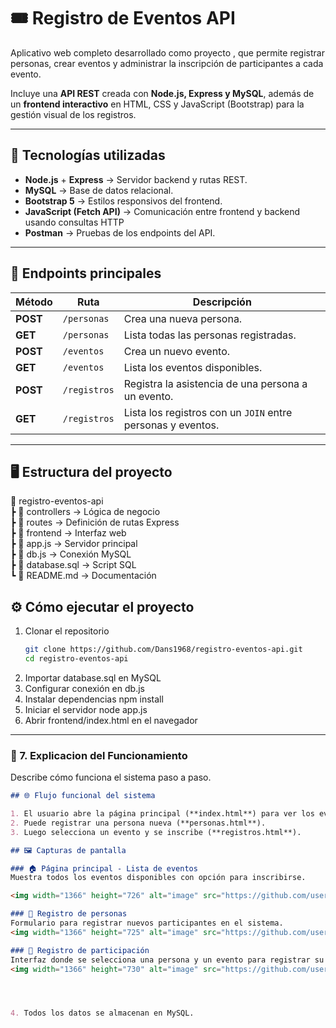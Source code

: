 # 🎟️ Registro de Eventos API

Aplicativo web completo desarrollado como proyecto , que permite registrar personas, crear eventos y administrar la inscripción de participantes a cada evento.

Incluye una **API REST** creada con **Node.js, Express y MySQL**, además de un **frontend interactivo** en HTML, CSS y JavaScript (Bootstrap) para la gestión visual de los registros.

---

## 🚀 Tecnologías utilizadas

- **Node.js** + **Express** → Servidor backend y rutas REST.
- **MySQL** → Base de datos relacional.
- **Bootstrap 5** → Estilos responsivos del frontend.
- **JavaScript (Fetch API)** → Comunicación entre frontend y backend usando consultas HTTP
- **Postman** → Pruebas de los endpoints del API.

---

## 🧩 Endpoints principales

| Método | Ruta | Descripción |
|--------|------|--------------|
| **POST** | `/personas` | Crea una nueva persona. |
| **GET** | `/personas` | Lista todas las personas registradas. |
| **POST** | `/eventos` | Crea un nuevo evento. |
| **GET** | `/eventos` | Lista los eventos disponibles. |
| **POST** | `/registros` | Registra la asistencia de una persona a un evento. |
| **GET** | `/registros` | Lista los registros con un `JOIN` entre personas y eventos. |

---

## 🖥️ Estructura del proyecto

📂 registro-eventos-api  
 ┣ 📁 controllers → Lógica de negocio  
 ┣ 📁 routes → Definición de rutas Express  
 ┣ 📁 frontend → Interfaz web  
 ┣ 📜 app.js → Servidor principal  
 ┣ 📜 db.js → Conexión MySQL  
 ┣ 📜 database.sql → Script SQL  
 ┗ 📜 README.md → Documentación

 ## ⚙️ Cómo ejecutar el proyecto

1. Clonar el repositorio  
   ```bash
   git clone https://github.com/Dans1968/registro-eventos-api.git
   cd registro-eventos-api
2. Importar database.sql en MySQL
3. Configurar conexión en db.js
4. Instalar dependencias
   npm install
5. Iniciar el servidor
   node app.js
6. Abrir frontend/index.html en el navegador
---

### 🔄 7. **Explicacion del Funcionamiento**
Describe cómo funciona el sistema paso a paso.

```markdown
## 🌐 Flujo funcional del sistema

1. El usuario abre la página principal (**index.html**) para ver los eventos.  
2. Puede registrar una persona nueva (**personas.html**).  
3. Luego selecciona un evento y se inscribe (**registros.html**).

## 🖼️ Capturas de pantalla

### 🏠 Página principal - Lista de eventos
Muestra todos los eventos disponibles con opción para inscribirse.

<img width="1366" height="726" alt="image" src="https://github.com/user-attachments/assets/8200314f-61fb-4fb8-87b8-5a980256af00" />

### 🧍 Registro de personas
Formulario para registrar nuevos participantes en el sistema.
<img width="1366" height="725" alt="image" src="https://github.com/user-attachments/assets/b68697e3-7995-4aaf-a900-48f89bc09370" />

### 📝 Registro de participación
Interfaz donde se selecciona una persona y un evento para registrar su asistencia.
<img width="1366" height="730" alt="image" src="https://github.com/user-attachments/assets/d09dfb8b-8062-4a5a-8c73-0e32256f2149" />




4. Todos los datos se almacenan en MySQL.

